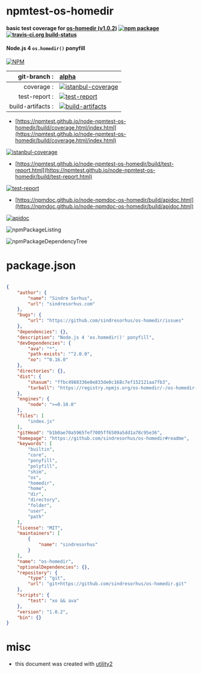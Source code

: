 # npmtest-os-homedir

#### basic test coverage for  [os-homedir (v1.0.2)](https://github.com/sindresorhus/os-homedir#readme)  [![npm package](https://img.shields.io/npm/v/npmtest-os-homedir.svg?style=flat-square)](https://www.npmjs.org/package/npmtest-os-homedir) [![travis-ci.org build-status](https://api.travis-ci.org/npmtest/node-npmtest-os-homedir.svg)](https://travis-ci.org/npmtest/node-npmtest-os-homedir)

#### Node.js 4 `os.homedir()` ponyfill

[![NPM](https://nodei.co/npm/os-homedir.png?downloads=true&downloadRank=true&stars=true)](https://www.npmjs.com/package/os-homedir)

| git-branch : | [alpha](https://github.com/npmtest/node-npmtest-os-homedir/tree/alpha)|
|--:|:--|
| coverage : | [![istanbul-coverage](https://npmtest.github.io/node-npmtest-os-homedir/build/coverage.badge.svg)](https://npmtest.github.io/node-npmtest-os-homedir/build/coverage.html/index.html)|
| test-report : | [![test-report](https://npmtest.github.io/node-npmtest-os-homedir/build/test-report.badge.svg)](https://npmtest.github.io/node-npmtest-os-homedir/build/test-report.html)|
| build-artifacts : | [![build-artifacts](https://npmtest.github.io/node-npmtest-os-homedir/glyphicons_144_folder_open.png)](https://github.com/npmtest/node-npmtest-os-homedir/tree/gh-pages/build)|

- [https://npmtest.github.io/node-npmtest-os-homedir/build/coverage.html/index.html](https://npmtest.github.io/node-npmtest-os-homedir/build/coverage.html/index.html)

[![istanbul-coverage](https://npmtest.github.io/node-npmtest-os-homedir/build/screenCapture.buildCi.browser.%252Ftmp%252Fbuild%252Fcoverage.lib.html.png)](https://npmtest.github.io/node-npmtest-os-homedir/build/coverage.html/index.html)

- [https://npmtest.github.io/node-npmtest-os-homedir/build/test-report.html](https://npmtest.github.io/node-npmtest-os-homedir/build/test-report.html)

[![test-report](https://npmtest.github.io/node-npmtest-os-homedir/build/screenCapture.buildCi.browser.%252Ftmp%252Fbuild%252Ftest-report.html.png)](https://npmtest.github.io/node-npmtest-os-homedir/build/test-report.html)

- [https://npmdoc.github.io/node-npmdoc-os-homedir/build/apidoc.html](https://npmdoc.github.io/node-npmdoc-os-homedir/build/apidoc.html)

[![apidoc](https://npmdoc.github.io/node-npmdoc-os-homedir/build/screenCapture.buildCi.browser.%252Ftmp%252Fbuild%252Fapidoc.html.png)](https://npmdoc.github.io/node-npmdoc-os-homedir/build/apidoc.html)

![npmPackageListing](https://npmtest.github.io/node-npmtest-os-homedir/build/screenCapture.npmPackageListing.svg)

![npmPackageDependencyTree](https://npmtest.github.io/node-npmtest-os-homedir/build/screenCapture.npmPackageDependencyTree.svg)



# package.json

```json

{
    "author": {
        "name": "Sindre Sorhus",
        "url": "sindresorhus.com"
    },
    "bugs": {
        "url": "https://github.com/sindresorhus/os-homedir/issues"
    },
    "dependencies": {},
    "description": "Node.js 4 'os.homedir()' ponyfill",
    "devDependencies": {
        "ava": "*",
        "path-exists": "^2.0.0",
        "xo": "^0.16.0"
    },
    "directories": {},
    "dist": {
        "shasum": "ffbc4988336e0e833de0c168c7ef152121aa7fb3",
        "tarball": "https://registry.npmjs.org/os-homedir/-/os-homedir-1.0.2.tgz"
    },
    "engines": {
        "node": ">=0.10.0"
    },
    "files": [
        "index.js"
    ],
    "gitHead": "b1b0ae70a5965fef7005ff6509a5dd1a78c95e36",
    "homepage": "https://github.com/sindresorhus/os-homedir#readme",
    "keywords": [
        "builtin",
        "core",
        "ponyfill",
        "polyfill",
        "shim",
        "os",
        "homedir",
        "home",
        "dir",
        "directory",
        "folder",
        "user",
        "path"
    ],
    "license": "MIT",
    "maintainers": [
        {
            "name": "sindresorhus"
        }
    ],
    "name": "os-homedir",
    "optionalDependencies": {},
    "repository": {
        "type": "git",
        "url": "git+https://github.com/sindresorhus/os-homedir.git"
    },
    "scripts": {
        "test": "xo && ava"
    },
    "version": "1.0.2",
    "bin": {}
}
```



# misc
- this document was created with [utility2](https://github.com/kaizhu256/node-utility2)
